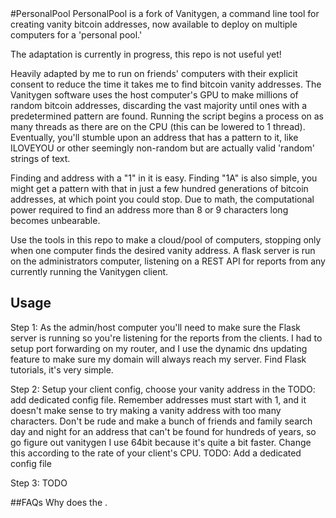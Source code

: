<snippet>
  <content>
#PersonalPool
PersonalPool is a fork of Vanitygen, a command line tool for creating vanity bitcoin addresses, now available to deploy on multiple computers for a 'personal pool.'

The adaptation is currently in progress, this repo is not useful yet!

Heavily adapted by me to run on friends' computers with their explicit consent to reduce the time it takes me to find bitcoin vanity addresses.  The Vanitygen software uses the host computer's GPU to make millions of random bitcoin addresses, discarding the vast majority until ones with a predetermined pattern are found. Running the script begins a process on as many threads as there are on the CPU (this can be lowered to 1 thread). Eventually, you'll stumble upon an address that has a pattern to it, like ILOVEYOU or other seemingly non-random but are actually valid 'random' strings of text.

Finding and address with a "1" in it is easy. Finding "1A" is also simple, you might get a pattern with that in just a few hundred generations of bitcoin addresses, at which point you could stop. Due to math, the computational power required to find an address more than 8 or 9 characters long becomes unbearable.

Use the tools in this repo to make a cloud/pool of computers, stopping only when one computer finds the desired vanity address. A flask server is run on the administrators computer, listening on a REST API for reports from any currently running the Vanitygen client.

## Usage
Step 1: As the admin/host computer you'll need to make sure the Flask server is running so you're listening for the reports from the clients. I had to setup port forwarding on my router, and I use the dynamic dns updating feature to make sure my domain will always reach my server. Find Flask tutorials, it's very simple.

Step 2: Setup your client config, choose your vanity address in the TODO: add dedicated config file. Remember addresses must start with 1, and it doesn't make sense to try making a vanity address with too many characters. Don't be rude and make a bunch of friends and family search day and night for an address that can't be found for hundreds of years, so go figure out vanitygen
I use 64bit because it's quite a bit faster. Change this according to the rate of your client's CPU.
TODO: Add a dedicated config file

Step 3: TODO

##FAQs
Why does the .

</content>
</snippet>
